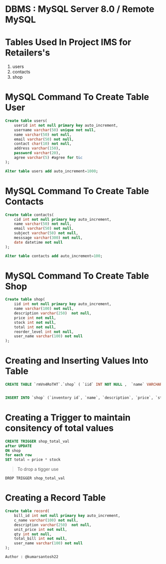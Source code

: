 # DBMS : MySQL Server 8.0 / Remote MySQL

# Tables Used In Project IMS for Retailers's
1. users
2. contacts
3. shop

# MySQL Command To Create Table User
```sql
Create table users(
    userid int not null primary key auto_increment,
    username varchar(50) unique not null,
    name varchar(50) not null,
    email varchar(50) not null,
    contact char(10) not null,
    address varchar(150),
    password varchar(20),
    agree varchar(5) #agree for t&c
);

Alter table users add auto_increment=1000;
```
# MySQL Command To Create Table Contacts
```sql
Create table contacts(
    cid int not null primary key auto_increment,
    name varchar(50) not null,
    email varchar(50) not null,
    subject varchar(50) not null,
    messsage varchar(300) not null,
    date datetime not null
);

Alter table contacts add auto_increment=100;
```
# MySQL Command To Create Table Shop
```sql
Create table shop(
    iid int not null primary key auto_increment,
    name varchar(100) not null,
    description varchar(250)  not null,
    price int not null,
    stock int not null,
    total int not null,
	reorder_level int not null,
    user_name varchar(100) not null
);
```

# Creating and Inserting Values Into Table

```sql
CREATE TABLE `rmVn4RoTHT`.`shop` ( `iid` INT NOT NULL ,  `name` VARCHAR(50) NOT NULL ,  `description` VARCHAR(250) NOT NULL ,  `price` DECIMAL NOT NULL ,  `stock` INT NOT NULL ,  `total` DECIMAL NOT NULL ,  `reoder_level` INT NOT NULL ) ENGINE = InnoDB;


INSERT INTO `shop` (`inventory id`, `name`, `description`, `price`, `stock`, `total`, `reoder_level`) VALUES ('1', 'Vaccine', 'Covishiled', '1120.00', '20', '460', '5');
```

# Creating a Trigger to maintain consitency of total values
```sql
CREATE TRIGGER shop_total_val
after UPDATE
ON shop
for each row
SET total = price * stock
```
> To drop a tigger use

`DROP TRIGGER shop_total_val`


# Creating a Record Table
```sql
Create table record(
    bill_id int not null primary key auto_increment,
    c_name varchar(100) not null,
    description varchar(250)  not null,
    unit_price int not null,
    qty int not null,
    total_bill int not null,
    user_name varchar(100) not null
);
```

```Author : @kumarsantosh22```